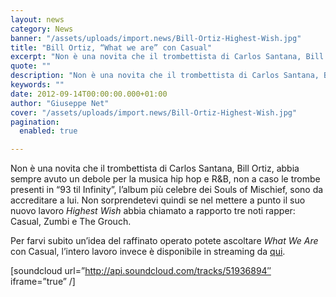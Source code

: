 ```yaml
---
layout: news
category: News
banner: "/assets/uploads/import.news/Bill-Ortiz-Highest-Wish.jpg"
title: "Bill Ortiz, “What we are” con Casual"
excerpt: "Non è una novita che il trombettista di Carlos Santana, Bill Ortiz, abbia sempre avuto un debole per la musica hip hop e R&B, non a caso le trombe presenti in “93 til Infinity”, l’album più celebre dei Souls of Mischief, sono da accreditare a lui. Non sorprendetevi quindi se nel mettere a punto il [&hellip"
quote: ""
description: "Non è una novita che il trombettista di Carlos Santana, Bill Ortiz, abbia sempre avuto un debole per la musica hip hop e R&B, non a caso le trombe presenti in “93 til Infinity”, l’album più celebre dei Souls of Mischief, sono da accreditare a lui. Non sorprendetevi quindi se nel mettere a punto il [&hellip"
keywords: ""
date: 2012-09-14T00:00:00.000+01:00
author: "Giuseppe Net"
cover: "/assets/uploads/import.news/Bill-Ortiz-Highest-Wish.jpg"
pagination:
  enabled: true

---
```


Non è una novita che il trombettista di Carlos Santana, Bill Ortiz, abbia sempre avuto un debole per la musica hip hop e R&B, non a caso le trombe presenti in “93 til Infinity”, l’album più celebre dei Souls of Mischief, sono da accreditare a lui. Non sorprendetevi quindi se nel mettere a punto il suo nuovo lavoro _Highest Wish_ abbia chiamato a rapporto tre noti rapper: Casual, Zumbi e The Grouch.

Per farvi subito un’idea del raffinato operato potete ascoltare _What We Are_ con Casual, l’intero lavoro invece è disponibile in streaming da [qui](http://billortiz.com/music/music/).

\[soundcloud url=”http://api.soundcloud.com/tracks/51936894″ iframe=”true” /\]